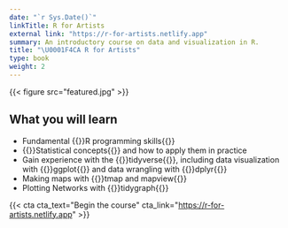 ```yaml
---
date: "`r Sys.Date()`"
linkTitle: R for Artists
external link: "https://r-for-artists.netlify.app"
summary: An introductory course on data and visualization in R.
title: "\U0001F4CA R for Artists"
type: book
weight: 2
---
```


{{< figure src="featured.jpg" >}}

## What you will learn

- Fundamental {{<hl>}}R programming skills{{</hl>}}
- {{<hl>}}Statistical concepts{{</hl>}} and how to apply them in practice
- Gain experience with the {{<hl>}}tidyverse{{</hl>}}, including data visualization with {{<hl>}}ggplot{{</hl>}} and data wrangling with {{<hl>}}dplyr{{</hl>}}
- Making maps with {{<hl>}}tmap and mapview{{</hl>}}
- Plotting Networks with {{<hl>}}tidygraph{{</hl>}}


{{< cta cta_text="Begin the course" cta_link="https://r-for-artists.netlify.app" >}}
